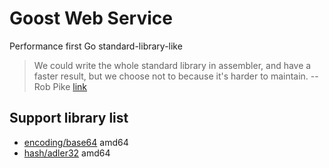 # Goost Web Service

Performance first Go standard-library-like
> We could write the whole standard library in assembler, and have a faster result, but we choose not to because it's harder to maintain.
> --Rob Pike
[link](https://go-review.googlesource.com/c/go/+/42410)

## Support library list

- [encoding/base64](https://godoc.org/goost.org/encoding/base64) amd64
- [hash/adler32](https://godoc.org/goost.org/hash/adler32) amd64
